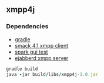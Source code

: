 ## xmpp4j

### Dependencies

* [gradle]()
* [smack 4.1 xmpp client]()
* [spark gui test]()
* [ejabberd xmpp server]()

```ruby
gradle build
java -jar build/libs/xmpp4j-1.0.jar
```
